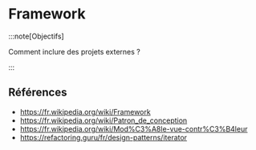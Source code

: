 # Framework

:::note[Objectifs]

Comment inclure des projets externes ?

:::

<Reaveal name="framework" />

## Références

- https://fr.wikipedia.org/wiki/Framework
- https://fr.wikipedia.org/wiki/Patron_de_conception
- https://fr.wikipedia.org/wiki/Mod%C3%A8le-vue-contr%C3%B4leur
- https://refactoring.guru/fr/design-patterns/iterator
